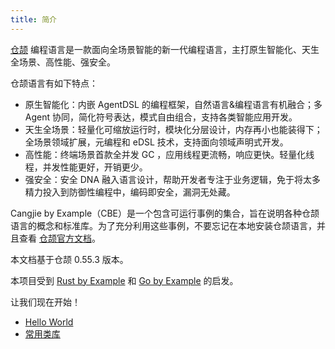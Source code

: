 ```yaml
---
title: 简介
---
```


[仓颉](https://developer.huawei.com/consumer/cn/cangjie/) 编程语言是一款面向全场景智能的新一代编程语言，主打原生智能化、天生全场景、高性能、强安全。

仓颉语言有如下特点：

- 原生智能化：内嵌 AgentDSL 的编程框架，自然语言&编程语言有机融合；多 Agent 协同，简化符号表达，模式自由组合，支持各类智能应用开发。
- 天生全场景：轻量化可缩放运行时，模块化分层设计，内存再小也能装得下；全场景领域扩展，元编程和 eDSL 技术，支持面向领域声明式开发。
- 高性能：终端场景首款全并发 GC ，应用线程更流畅，响应更快。轻量化线程，并发性能更好，开销更少。
- 强安全：安全 DNA 融入语言设计，帮助开发者专注于业务逻辑，免于将太多精力投入到防御性编程中，编码即安全，漏洞无处藏。

Cangjie by Example（CBE）是一个包含可运行事例的集合，旨在说明各种仓颉语言的概念和标准库。为了充分利用这些事例，不要忘记在本地安装仓颉语言，并且查看 [仓颉官方文档](https://developer.huawei.com/consumer/cn/doc/cangjie-guides-V5/cj-wp-abstract-V5)。

本文档基于仓颉 0.55.3 版本。

本项目受到 [Rust by Example](https://doc.rust-lang.org/rust-by-example/) 和 [Go by Example](https://gobyexample.com) 的启发。

让我们现在开始！

- [Hello World](./hello.md)
- [常用类库](./lib/README.md)

